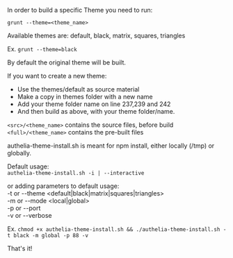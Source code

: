 In order to build a specific Theme you need to run:

`grunt --theme=<theme_name>`

Available themes are: default, black, matrix, squares, triangles

Ex. `grunt --theme=black`

By default the original theme will be built.

If you want to create a new theme:
- Use the themes/default as source material
- Make a copy in themes folder with a new name
- Add your theme folder name on line 237,239 and 242
- And then build as above, with your theme folder/name.

`<src>/<theme_name>` contains the source files, before build
`<full>/<theme_name>` contains the pre-built files

authelia-theme-install.sh is meant for npm install, either locally (/tmp) or globally.
                                                                       
Default usage:                                                         
`authelia-theme-install.sh -i | --interactive`
                                                                       
or adding parameters to default usage:                                 
   -t or --theme <default|black|matrix|squares|triangles>              
   -m or --mode <local|global>                                         
   -p or --port <port number>  
   -v or --verbose

Ex. `chmod +x authelia-theme-install.sh && ./authelia-theme-install.sh -t black -m global -p 88 -v`

That's it!
